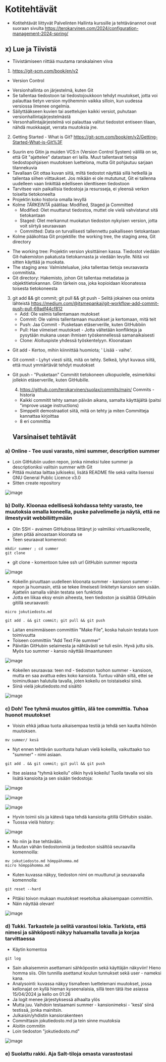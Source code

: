 # Kotitehtävät

- Kotitehtävät liittyvät Palvelinten Hallinta kurssille ja tehtävänannot ovat suoraan sivulta https://terokarvinen.com/2024/configuration-management-2024-spring/

## x) Lue ja Tiivistä

- Tiivistämiseen riittää muutama ranskalainen viiva

1) https://git-scm.com/book/en/v2
* Version Control
- Versionhallinta on järjestelmä, kuten Git
- Se tallentaa tiedostoon tai tiedostojoukkoon tehdyt muutokset, jotta voi palauttaa tietyn version myöhemmin vaikka silloin, kun uudessa versiossa ilmenee ongelmia.
- Säilyttääkseen kuvien tai asettelujen kaikki versiot, puhutaan versionhallintajärjestelmästä
- Versonhallintajärjestelmä voi palauttaa valitut tiedostot entiseen tilaan, nähdä muokkaajat, verrata muutoksia jne.

2) Getting Started - What is Git? https://git-scm.com/book/en/v2/Getting-Started-What-is-Git%3F
 - Suurin ero Gitin ja muiden VCS:n (Version Control System) välillä on se, että Git "ajattelee" datastaan eri lailla. Muut tallentavat tietoja tiedostopohjaisen muutoksen luettelona, mutta Git pohjautuu sarjaan tilannekuvia
 - Tavallaan Git ottaa kuvan siitä, miltä tiedostot näyttää sillä hetkellä ja tallentaa siihen viittaukset. Jos mikään ei ole mututunut, Git ei tallenna uudelleen vaan linkittää edelliseen identtiseen tiedostoon
 - Tarvitsee vain paikallisia tiedostoja ja resursseja, ei yleensä verkon toiselta tietokoneelta
 - Projektin koko historia omalla levyllä
 - Kolme _TÄRKEINTÄ_ päätilaa: Modified, Staged ja Committed
   * Modified: Olet muuttanut tiedostoa, muttet ole vielä vahvistanut sitä tietokantaan
   * Staged: Olet merkannut muokatun tiedoston nykyisen version, jotta voit siirtyä seuraavaan
   * Committed: Data on turvallisesti tallennettu paikalliseen tietokantaan
 - Kolme pääkohtaa Git projektille: the working tree, the staging area, Git directory
* The working tree: Projektin version yksittäinen kassa. Tiedostot viedään Git-hakemiston pakatusta tietokannasta ja viedään levylle. Niitä voi sitten käyttää ja muokata.
* The staging area: Valmistelualue, joka tallentaa tietoja seuraavasta commitista.
* Git directory: Hakemisto,  johon Git tallentaa metadataa ja objektitietokannan. Gitin tärkein osa, joka kopioidaan kloonatessa toisesta tietokoneesta

3) git add &&  git commit; git pull && git push  - Selitä jokainen osa omista lähteistä https://medium.com/@itsmepankaj/git-workflow-add-commit-push-pull-69adf44cf812
   * Add: Ole valmis tallentamaan mutokset
   * Commit: Ole valmis tallentamaan muutokset ja kertomaan, mitä teit
   * Push: Jaa Commit - Pusketaan etäserverille, kuten GitHubbiin
   * Pull: Hae viimeiset muutokset - Jotta vältetään konflikteja ja pysytään mukana usean ihmisen työskennellessä samanaikaisesti
   * Clone: Aloituspiste yhdessä työskentelyyn. Kloonataan
- Git add - Kertoo, mihin kiinnittää huomiota; ' Lisää - vaihe'.
- Git commit - Lyhyt viesti siitä, mitä on tehty. Selkeä, lyhyt kuvaus siitä, että muut ymmärtävät tehdyt muutokset
- Git push - "Pusketaan" Commitit tietokoneen ulkopuolelle, esimerkiksi jollekin etäserverille, kuten GitHubille. 

  4) https://github.com/terokarvinen/suolax/commits/main/ Commits - historia
  - Kaikki commitit tehty saman päivän aikana, samalta käyttäjältä (paitsi "improve usage instructions)
  - Simppelit demostraatiot siitä, mitä on tehty ja miten Committeja kannattaa kirjoittaa
  - 8 eri committia
 
  ## Varsinaiset tehtävät

### a) Online - Tee uusi varasto, nimi summer, description summer
- Loin GitHubiin uuden repon, jonka nimeksi tulee summer ja descriptioniksi valitsin summer with Git
- Pittää muistaa laittaa julkiseksi, lisätä README file sekä valita lisenssi GNU General Public Licence v3.0
-  Sitten create repository

![image](https://github.com/NicoSaario/palvelinten-hallinta/assets/156778628/93875e1a-a08b-4c2b-8ab3-bb82be117805)

### b) Dolly. Kloonaa edellisesä kohdassa tehty varasto, tee muutoksia omalla koneella, puske palvelimelle ja näytä, että ne ilmestyvät webbiliittymään
- Olin SSH - avaimen GitHubissa liittänyt jo valmiiksi virtuaalikoneelle, joten pitää ainoastaan kloonata se
- Teen seuraavat komennot:

```
mkdir summer ; cd summer
git clone
```
- git clone - komentoon tulee ssh url GitHubin summer reposta

![image](https://github.com/NicoSaario/palvelinten-hallinta/assets/156778628/6bc32930-72f1-489d-907f-1e19c25e44a8)

- Kokeilin piruuttaan uudelleen kloonata summer - kansioon summer - repon ja huomasin, että se tekee ilmeisesti linkitetyn kansion sen sisään. Ajattelin samalla vähän testata sen funktiota
- Jotta en liikaa eksy ensin aiheesta, teen tiedoston ja sisältöä GitHubiin gitillä seuraavasti:

```
micro jokutiedosto.md
```

```
git add . && git commit; git pull && git push
```

- Laitan ensimmäiseen committiin "Make File", koska halusin testata tuon toimivuutta
- Toiseen committiin "Add Text File summer"
- Päivitän GitHubin selaimesta ja nähtävästi se tuli esiin. Hyvä juttu siis. Myös tuo summer - kansio näyttää ilmaantuneen

![image](https://github.com/NicoSaario/palvelinten-hallinta/assets/156778628/e9a235ce-8c6c-4192-a6a1-bd1ff832128b)

- Kokeilen seuraavaa: teen md - tiedoston tuohon summer - kansioon, mutta en saa avattua edes koko kansiota. Tuntuu vähän siltä, ettei se toiminutkaan halutulla tavalla, joten kokeilu on toistaiseksi siinä.
- Siinä vielä jokutiedosto.md sisältö

![image](https://github.com/NicoSaario/palvelinten-hallinta/assets/156778628/bb8b8561-dbd6-4ffe-abb2-4d2c19ee09fa)


### c) Doh! Tee tyhmä muutos gittiin, älä tee committia. Tuhoa huonot muutokset

- Voisin ehkä jatkaa tuota aikaisempaa testiä ja tehdä sen kautta hölmön muutoksen.

```
mv summer/ kesä
```

- Nyt ennen tehtävän suoritusta haluan vielä kokeilla, vaikuttaako tuo "summer" - nimi asiaan.

```
git add . && git commit; git pull && git push
```

- Itse asiassa "tyhmä kokeilu" olikin hyvä kokeilu! Tuolla tavalla voi siis lisätä kansioita ja sen sisään tiedostoja:

![image](https://github.com/NicoSaario/palvelinten-hallinta/assets/156778628/cec83243-fc67-4260-b2b9-ef6573af5ce9)

![image](https://github.com/NicoSaario/palvelinten-hallinta/assets/156778628/86de082e-c079-459b-b44b-dce36f3ce946)

![image](https://github.com/NicoSaario/palvelinten-hallinta/assets/156778628/469810a6-e252-46c9-8463-5f1896b10b5b)


- Hyvin toimii siis ja kätevä tapa tehdä kansioita gitillä GitHubin sisään.
- Tuossa vielä history:

![image](https://github.com/NicoSaario/palvelinten-hallinta/assets/156778628/3667bfa0-ae2f-429a-b4ba-2d448adbf108)

- No niin ja itse tehtävään.
- Muutan vähän tiedostonimiä ja tiedoston sisältöä seuraavilla komennoilla:

```
mv jokutiedosto.md hömppähomma.md
micro hömppähomma.md
```
- Kuten kuvassa näkyy, tiedoston nimi on muuttunut ja seuraavalla komennolla:

```
git reset --hard
```

- Pitäisi toivon mukaan muutokset resetoitua aikaisempaan committiin.
- Näin näyttää olevan!

![image](https://github.com/NicoSaario/palvelinten-hallinta/assets/156778628/ca04c313-6a2b-4e05-9c5f-945690b5b3b4)


### d) Tukki. Tarkastele ja selitä varastosi lokia. Tarkista, että nimesi ja sähköposti näkyy haluamalla tavalla ja korjaa tarvittaessa

- Käytin komentoa

```
git log
```

- Sain aikaisemmin asettamani sähköpostin sekä käyttäjän näkyviin! Hieno homma siis. Olin tunnilla asettanut koulun tunnukset sekä user - nameksi kana.
- Analysointi: kuvassa näkyy tismalleen luettelemani muutokset, jossa kellonajat on kyllä hieman kyseenalaisia, sillä teen tätä itse asiassa 15/04/2024 ja kello on 01:26
- Ja logit menee järjestyksessä alhaalta ylös
- Mutta juu. Vaihdoin testaamani summer - kansionimeksi - 'kesä' siinä testissä, jonka mainitsin.
- Julkaisin/yhdistin kansiorakenteen
- Committasin jokutiedosto.md ja tein sinne muutoksia
- Aloitin commitin
- Loin tiedoston "jokutiedosto.md"

![image](https://github.com/NicoSaario/palvelinten-hallinta/assets/156778628/30c56994-d051-40d6-b419-4f06ff47de54)

### e) Suolattu rakki. Aja Salt-tiloja omasta varastostasi






